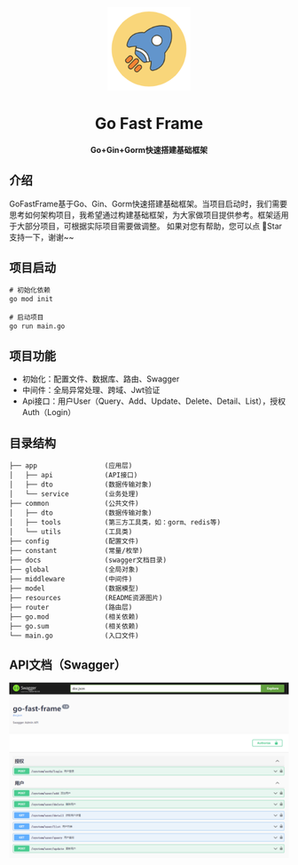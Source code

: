 <div align=center>
	<img src="resources/image-logo.png" width="150" height="150" />
    <h1>Go Fast Frame</h1>
    <h4>Go+Gin+Gorm快速搭建基础框架</h4>
</div>

## 介绍

GoFastFrame基于Go、Gin、Gorm快速搭建基础框架。当项目启动时，我们需要思考如何架构项目，我希望通过构建基础框架，为大家做项目提供参考。框架适用于大部分项目，可根据实际项目需要做调整。
如果对您有帮助，您可以点 🌟Star 支持一下，谢谢~~

## 项目启动

```
# 初始化依赖
go mod init

# 启动项目
go run main.go
```

## 项目功能

* 初始化：配置文件、数据库、路由、Swagger
* 中间件：全局异常处理、跨域、Jwt验证
* Api接口：用户User（Query、Add、Update、Delete、Detail、List），授权Auth（Login）

## 目录结构

```
├── app                 (应用层)
│   ├── api             (API接口)
│   ├── dto             (数据传输对象)
│   └── service         (业务处理)
├── common              (公共文件)
│   ├── dto             (数据传输对象)
│   ├── tools           (第三方工具类，如：gorm、redis等)
│   └── utils           (工具类)
├── config              (配置文件)
├── constant            (常量/枚举)
├── docs                (swagger文档目录)
├── global              (全局对象)
├── middleware          (中间件)
├── model               (数据模型)
├── resources           (README资源图片)
├── router              (路由层)
├── go.mod              (相关依赖)
├── go.sum              (相关依赖)
└── main.go             (入口文件)
```

## API文档（Swagger）

![image](resources/image-swagger.png)

